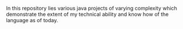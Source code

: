 In this repository lies various java projects of varying complexity which demonstrate the extent of my technical ability and know how of the language as of today.
